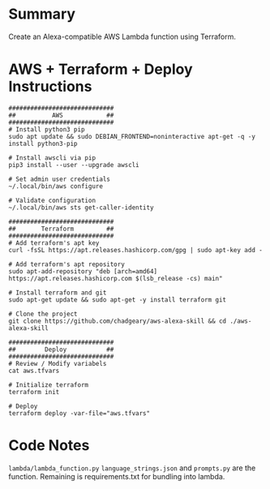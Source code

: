 # Summary
Create an Alexa-compatible AWS Lambda function using Terraform.

# AWS + Terraform + Deploy Instructions
```
#############################
##          AWS            ##
#############################
# Install python3 pip
sudo apt update && sudo DEBIAN_FRONTEND=noninteractive apt-get -q -y install python3-pip

# Install awscli via pip
pip3 install --user --upgrade awscli

# Set admin user credentials
~/.local/bin/aws configure

# Validate configuration
~/.local/bin/aws sts get-caller-identity 

#############################
##       Terraform         ##
#############################
# Add terraform's apt key
curl -fsSL https://apt.releases.hashicorp.com/gpg | sudo apt-key add -
 
# Add terraform's apt repository
sudo apt-add-repository "deb [arch=amd64] https://apt.releases.hashicorp.com $(lsb_release -cs) main"
 
# Install terraform and git
sudo apt-get update && sudo apt-get -y install terraform git
 
# Clone the project
git clone https://github.com/chadgeary/aws-alexa-skill && cd ./aws-alexa-skill

#############################
##        Deploy           ##
#############################
# Review / Modify variabels
cat aws.tfvars

# Initialize terraform
terraform init

# Deploy
terraform deploy -var-file="aws.tfvars"
```

# Code Notes
`lambda/lambda_function.py` `language_strings.json` and `prompts.py` are the function. Remaining is requirements.txt for bundling into lambda.
